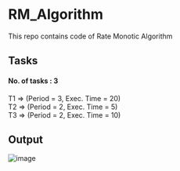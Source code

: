 # RM_Algorithm
This repo contains code of Rate Monotic Algorithm

## Tasks
#### No. of tasks : 3
 
T1 => (Period = 3, Exec. Time = 20)  
T2 => (Period = 2, Exec. Time = 5)  
T3 => (Period = 2, Exec. Time = 10)  

## Output
![image](https://user-images.githubusercontent.com/58839369/140057930-f2d98f62-aa45-4b2f-a45e-794f9ced18f2.png)
